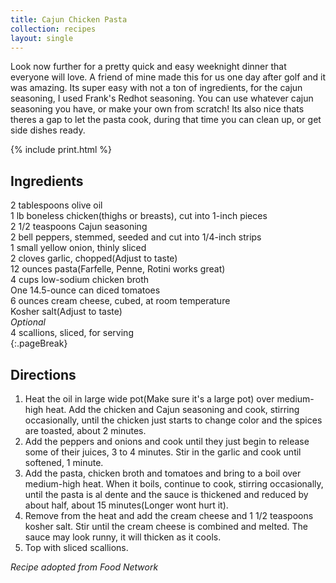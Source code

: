 ```yaml
---
title: Cajun Chicken Pasta
collection: recipes
layout: single
---
```


Look now further for a pretty quick and easy weeknight dinner that everyone will love.  A friend of mine made this for us one day after golf and it was amazing.  Its super easy with not a ton of ingredients, for the cajun seasoning, I used Frank's Redhot seasoning.  You can use whatever cajun seasoning you have, or make your own from scratch!  Its also nice thats theres a gap to let the pasta cook, during that time you can clean up, or get side dishes ready.  

{% include print.html %}

## Ingredients  
2 tablespoons olive oil  
1 lb boneless chicken(thighs or breasts), cut into 1-inch pieces  
2 1/2 teaspoons Cajun seasoning  
2 bell peppers, stemmed, seeded and cut into 1/4-inch strips  
1 small yellow onion, thinly sliced  
2 cloves garlic, chopped(Adjust to taste)  
12 ounces pasta(Farfelle, Penne, Rotini works great)  
4 cups low-sodium chicken broth  
One 14.5-ounce can diced tomatoes  
6 ounces cream cheese, cubed, at room temperature  
Kosher salt(Adjust to taste)  
*Optional*  
4 scallions, sliced, for serving  
{:.pageBreak}

## Directions  
1. Heat the oil in large wide pot(Make sure it's a large pot) over medium-high heat. Add the chicken and Cajun seasoning and cook, stirring occasionally, until the chicken just starts to change color and the spices are toasted, about 2 minutes.  
2. Add the peppers and onions and cook until they just begin to release some of their juices, 3 to 4 minutes. Stir in the garlic and cook until softened, 1 minute.  
3. Add the pasta, chicken broth and tomatoes and bring to a boil over medium-high heat. When it boils, continue to cook, stirring occasionally, until the pasta is al dente and the sauce is thickened and reduced by about half, about 15 minutes(Longer wont hurt it).  
4. Remove from the heat and add the cream cheese and 1 1/2 teaspoons kosher salt. Stir until the cream cheese is combined and melted. The sauce may look runny, it will thicken as it cools.  
5. Top with sliced scallions.  

*Recipe adopted from Food Network*  